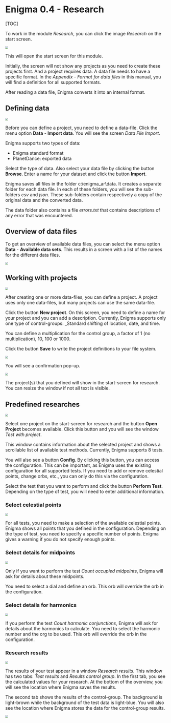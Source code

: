 # Enigma 0.4 - Research

[TOC]



To work in the module _Research_, you can click the image _Research_ on the start screen.

<img src="img/research_main.png" style="zoom: 50%;" />

This will open the start screen for this module.

Initially, the screen will not show any projects as you need to create these projects first. And a project requires data. A data file needs to have a specific format.
In the _Appendix - Format for data files_ in this manual, you will find a definition for all supported formats.

After reading a data file, Enigma converts it into an internal format.

## Defining data

<img src="img/data-file-import.png" style="zoom: 50%;" />

Before you can define a project, you need to define a data-file. Click the menu option **Data** - **Import data**. You will see the screen _Data File Import_.

Enigma supports two types of data:

- Enigma standard format
- PlanetDance: exported data

Select the type of data. Also select your data file by clicking the button **Browse**. Enter a name for your dataset and click the button **Import**.

Enigma saves all files in the folder c:\enigma_ar\data. It creates a separate folder for each data file. In each of these folders, you will see the sub-folders _csv_ and _json_. These sub-folders contain respectively a copy of the original data and the converted data.

The data folder also contains a file _errors.txt_ that contains descriptions of any error that was encountered.

## Overview of data files

To get an overview of available data files, you can select the menu option **Data** - **Available data sets**.
This results in a screen with a list of the names for the different data files.

<img src="img/data-file-overview.png" style="zoom: 50%;" />


## Working with projects

<img src="img/project-new.png" style="zoom: 50%;" />

After creating one or more data-files, you can define a project. A project uses only one data-files, but many projects can use the same data-file.

Click the button **New project**. On this screen, you need to define a name for your project and you can add a description. Currently, Enigma supports only one type of control-groups: _Standard shifting of location, date, and time. 

You can define a multiplication for the control group, a factor of 1 (no multiplication), 10, 100 or 1000.

Click the button **Save** to write the project definitions to your file system.

<img src="img/project-confirm-save.png" style="zoom: 50%;" />

You will see a confirmation pop-up.

<img src="img/research-with-project.png" style="zoom: 50%;" />

The project(s) that you defined will show in the start-screen for research.
You can resize the window if not all text is visible.



## Predefined researches



<img src="D:\dev\proj\EnigmaSuite\Enigma\docs\md\User-Manual\img\project-use.png" style="zoom:50%;" />

Select one project on the start-screen for research and the button **Open Project** becomes available. Click this button and you will see the window _Test with project_.

This window contains information about the selected project and shows a scrollable list of available test methods.
Currently, Enigma supports 8 tests. 

You will also see a button **Config**. By clicking this button, you can access the configuration. This can be important, as Enigma uses the existing configuration for all supported tests. If you need to add or remove celestial points, change orbs, etc., you can only do this via the configuration.

Select the test that you want to perform and click the button **Perform Test**. Depending on the type of test, you will need to enter additional information.

### Select celestial points

<img src="img/research-select-points.png" style="zoom: 50%;" />

For all tests, you need to make a selection of the available celestial points. 
Enigma shows all points that you defined in the configuration. 
Depending on the type of test, you need to specify a specific number of points.
Enigma gives a warning if you do not specify enough points. 

### Select details for midpoints

<img src="img/research-details-midpoints.png" style="zoom: 50%;" />

Only if you want to perform the test _Count occupied midpoints_, Enigma will ask for details about these midpoints.

You need to select a dial and define an orb. 
This orb will override the orb in the configuration.

### Select details for harmonics

<img src="img/research-details-harmonics.png" style="zoom: 50%;" />

If you perform the test _Count harmonic conjunctions_, Enigma will ask for details about the harmonics to calculate.
You need to select the harmonic number and the org to be used. This orb will override the orb in the configuration.



### Research results

<img src="img/research-results.png" style="zoom: 50%;" />

The results of your test appear in a window _Research results_. This window has two tabs: _Test results_ and _Results control group_. In the first tab, you see the calculated values for your research. At the bottom of the overview, you will see the location where Enigma saves the results. 

The second tab shows the results of the control-group. The background is light-brown while the background of the test data is light-blue. You will also see the location where Enigma stores the data for the control-group results.

<img src="img/research-controlgroup-results.png" style="zoom: 50%;" />



